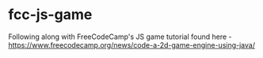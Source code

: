 # fcc-js-game
Following along with FreeCodeCamp's JS game tutorial found here - https://www.freecodecamp.org/news/code-a-2d-game-engine-using-java/

